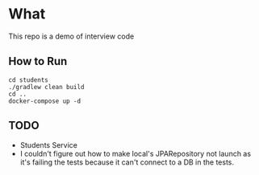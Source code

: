 # What
This repo is a demo of interview code

## How to Run
```
cd students
./gradlew clean build
cd ..
docker-compose up -d
```

## TODO
- Students Service
- I couldn't figure out how to make local's JPARepository not launch as it's failing the tests because it can't connect to a DB in the tests.

